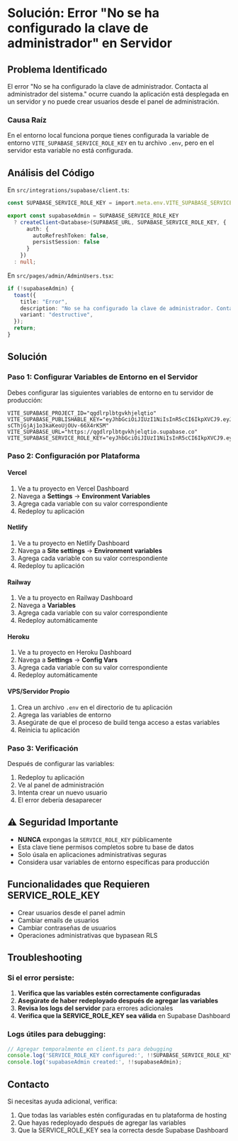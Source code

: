 # Solución: Error "No se ha configurado la clave de administrador" en Servidor

## Problema Identificado

El error "No se ha configurado la clave de administrador. Contacta al administrador del sistema." ocurre cuando la aplicación está desplegada en un servidor y no puede crear usuarios desde el panel de administración.

### Causa Raíz
En el entorno local funciona porque tienes configurada la variable de entorno `VITE_SUPABASE_SERVICE_ROLE_KEY` en tu archivo `.env`, pero en el servidor esta variable no está configurada.

## Análisis del Código

En `src/integrations/supabase/client.ts`:
```typescript
const SUPABASE_SERVICE_ROLE_KEY = import.meta.env.VITE_SUPABASE_SERVICE_ROLE_KEY;

export const supabaseAdmin = SUPABASE_SERVICE_ROLE_KEY 
  ? createClient<Database>(SUPABASE_URL, SUPABASE_SERVICE_ROLE_KEY, {
      auth: {
        autoRefreshToken: false,
        persistSession: false
      }
    })
  : null;
```

En `src/pages/admin/AdminUsers.tsx`:
```typescript
if (!supabaseAdmin) {
  toast({
    title: "Error",
    description: "No se ha configurado la clave de administrador. Contacta al administrador del sistema.",
    variant: "destructive",
  });
  return;
}
```

## Solución

### Paso 1: Configurar Variables de Entorno en el Servidor

Debes configurar las siguientes variables de entorno en tu servidor de producción:

```env
VITE_SUPABASE_PROJECT_ID="qgdlrplbtgvkhjelqtio"
VITE_SUPABASE_PUBLISHABLE_KEY="eyJhbGciOiJIUzI1NiIsInR5cCI6IkpXVCJ9.eyJpc3MiOiJzdXBhYmFzZSIsInJlZiI6InFnZGxycGxidGd2a2hqZWxxdGlvIiwicm9sZSI6ImFub24iLCJpYXQiOjE3NTQ0MTQ1NzEsImV4cCI6MjA2OTk5MDU3MX0.hR2InJyYSl3-sCThjGjAj1o3kaKeoUjOUv-66X4rKSM"
VITE_SUPABASE_URL="https://qgdlrplbtgvkhjelqtio.supabase.co"
VITE_SUPABASE_SERVICE_ROLE_KEY="eyJhbGciOiJIUzI1NiIsInR5cCI6IkpXVCJ9.eyJpc3MiOiJzdXBhYmFzZSIsInJlZiI6InFnZGxycGxidGd2a2hqZWxxdGlvIiwicm9sZSI6InNlcnZpY2Vfcm9sZSIsImlhdCI6MTc1NDQxNDU3MSwiZXhwIjoyMDY5OTkwNTcxfQ.cGWqAvS7GAtOEx1nz0z5_vEN1ZzPAlXGHpNSruNabXY"
```

### Paso 2: Configuración por Plataforma

#### Vercel
1. Ve a tu proyecto en Vercel Dashboard
2. Navega a **Settings** → **Environment Variables**
3. Agrega cada variable con su valor correspondiente
4. Redeploy tu aplicación

#### Netlify
1. Ve a tu proyecto en Netlify Dashboard
2. Navega a **Site settings** → **Environment variables**
3. Agrega cada variable con su valor correspondiente
4. Redeploy tu aplicación

#### Railway
1. Ve a tu proyecto en Railway Dashboard
2. Navega a **Variables**
3. Agrega cada variable con su valor correspondiente
4. Redeploy automáticamente

#### Heroku
1. Ve a tu proyecto en Heroku Dashboard
2. Navega a **Settings** → **Config Vars**
3. Agrega cada variable con su valor correspondiente
4. Redeploy automáticamente

#### VPS/Servidor Propio
1. Crea un archivo `.env` en el directorio de tu aplicación
2. Agrega las variables de entorno
3. Asegúrate de que el proceso de build tenga acceso a estas variables
4. Reinicia tu aplicación

### Paso 3: Verificación

Después de configurar las variables:

1. Redeploy tu aplicación
2. Ve al panel de administración
3. Intenta crear un nuevo usuario
4. El error debería desaparecer

## ⚠️ Seguridad Importante

- **NUNCA** expongas la `SERVICE_ROLE_KEY` públicamente
- Esta clave tiene permisos completos sobre tu base de datos
- Solo úsala en aplicaciones administrativas seguras
- Considera usar variables de entorno específicas para producción

## Funcionalidades que Requieren SERVICE_ROLE_KEY

- Crear usuarios desde el panel admin
- Cambiar emails de usuarios
- Cambiar contraseñas de usuarios
- Operaciones administrativas que bypasean RLS

## Troubleshooting

### Si el error persiste:

1. **Verifica que las variables estén correctamente configuradas**
2. **Asegúrate de haber redeployado después de agregar las variables**
3. **Revisa los logs del servidor** para errores adicionales
4. **Verifica que la SERVICE_ROLE_KEY sea válida** en Supabase Dashboard

### Logs útiles para debugging:

```javascript
// Agregar temporalmente en client.ts para debugging
console.log('SERVICE_ROLE_KEY configured:', !!SUPABASE_SERVICE_ROLE_KEY);
console.log('supabaseAdmin created:', !!supabaseAdmin);
```

## Contacto

Si necesitas ayuda adicional, verifica:
1. Que todas las variables estén configuradas en tu plataforma de hosting
2. Que hayas redeployado después de agregar las variables
3. Que la SERVICE_ROLE_KEY sea la correcta desde Supabase Dashboard